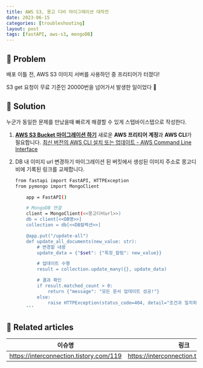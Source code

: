 ```yaml
---
title: AWS S3, 몽고 디비 마이그레이션 대작전
date: 2023-06-15
categories: [troubleshooting]
layout: post
tags: [fastAPI, aws-s3, mongoDB]
---
```


## 🤔 Problem

배포 이틀 전, AWS S3 이미지 서버를 사용하던 중 프리티어가 터졌다!

S3 get 요청이 무료 기준인 20000번을 넘어가서 발생한 일이었다 🥹

## 🌱 Solution

누군가 동일한 문제를 만났을때 빠르게 해결할 수 있게 스텝바이스텝으로 작성한다.

1.  **[AWS S3 Bucket 마이그레이션 하기](https://interconnection.tistory.com/119)**
    새로운 **AWS 프리티어 계정**과 **AWS CLI**가 필요합니다.
    [최신 버전의 AWS CLI 설치 또는 업데이트 - AWS Command Line Interface](https://docs.aws.amazon.com/ko_kr/cli/latest/userguide/getting-started-install.html)
2.  DB 내 이미지 url 변경하기
    마이그레이션 된 버킷에서 생성된 이미지 주소로 몽고디비에 기록된 링크를 교체합니다.

    ````bash
    from fastapi import FastAPI, HTTPException
    from pymongo import MongoClient

        app = FastAPI()

        # MongoDB 연결
        client = MongoClient(<<몽고디비url>>)
        db = client[<<DB명>>]
        collection = db[<<DB컬렉션>>]

        @app.put("/update-all")
        def update_all_documents(new_value: str):
            # 변경할 내용
            update_data = {"$set": {"특정_칼럼": new_value}}

            # 업데이트 수행
            result = collection.update_many({}, update_data)

            # 결과 확인
            if result.matched_count > 0:
                return {"message": "모든 문서 업데이트 성공!"}
            else:
                raise HTTPException(status_code=404, detail="조건과 일치하는 문서를 찾을 수 없습니다.")
        ```
    ````

## 📎 Related articles

| 이슈명                                  | 링크                                    |
| --------------------------------------- | --------------------------------------- |
| https://interconnection.tistory.com/119 | https://interconnection.tistory.com/119 |
